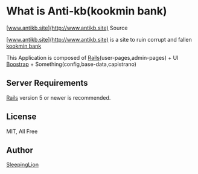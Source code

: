 # What is Anti-kb(kookmin bank)

[www.antikb.site](http://www.antikb.site) Source

[www.antikb.site](http://www.antikb.site) is a site to ruin corrupt and fallen [kookmin bank](https://www.kbstar.com/)

This Application is composed of [Rails](http://rubyonrails.org/)(user-pages,admin-pages) + UI [Boostrap](http://getbootstrap.com) + Something(config,base-data,capistrano)

## Server Requirements

[Rails](http://rubyonrails.org/) version 5 or newer is recommended.

## License

MIT, All Free

## Author

[SleepingLion](http://www.sleepinglion.pe.kr)
